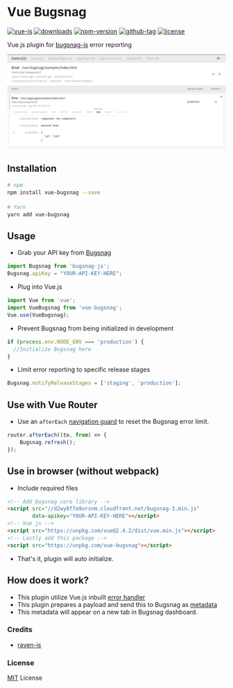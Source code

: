 # Vue Bugsnag

[![vue-js](https://img.shields.io/badge/vue.js-2.x-brightgreen.svg?maxAge=604800)](https://vuejs.org/)
[![downloads](https://img.shields.io/npm/dt/vue-bugsnag.svg)](https://www.npmjs.com/package/vue-bugsnag)
[![npm-version](https://img.shields.io/npm/v/vue-bugsnag.svg)](https://www.npmjs.com/package/vue-bugsnag)
[![github-tag](https://img.shields.io/github/tag/ankurk91/vue-bugsnag.svg?maxAge=1800)](https://github.com/ankurk91/vue-bugsnag/)
[![license](https://img.shields.io/github/license/ankurk91/vue-bugsnag.svg?maxAge=1800)]()

Vue.js plugin for [bugsnag-js](https://github.com/bugsnag/bugsnag-js) error reporting

![Bugsnag Dashboard](screenshot.png)

## Installation
```bash
# npm
npm install vue-bugsnag --save

# Yarn
yarn add vue-bugsnag
```

## Usage
* Grab your API key from [Bugsnag](https://www.bugsnag.com/)
```js
import Bugsnag from 'bugsnag-js';
Bugsnag.apiKey = "YOUR-API-KEY-HERE";
```
* Plug into Vue.js
```js
import Vue from 'vue';
import VueBugsnag from 'vue-bugsnag';
Vue.use(VueBugsnag);
```
* Prevent Bugsnag from being initialized in development
```js
if (process.env.NODE_ENV === 'production') {
  //Initialize Bugsnag here
}
```

* Limit error reporting to specific release stages

```js
Bugsnag.notifyReleaseStages = ['staging', 'production'];
```

## Use with Vue Router
* Use an `afterEach` [navigation guard](https://router.vuejs.org/en/advanced/navigation-guards.html) to reset the Bugsnag error limit.

```js
router.afterEach((to, from) => {
    Bugsnag.refresh();
});
```

## Use in browser (without webpack)
* Include required files
```html
<!-- Add bugsnag core library -->
<script src="//d2wy8f7a9ursnm.cloudfront.net/bugsnag-3.min.js"
        data-apikey="YOUR-API-KEY-HERE"></script>
<!-- Vue js -->
<script src="https://unpkg.com/vue@2.4.2/dist/vue.min.js"></script>
<!-- Lastly add this package -->
<script src="https://unpkg.com/vue-bugsnag"></script>
```
* That's it, plugin will auto initialize.

## How does it work?
* This plugin utilize Vue.js inbuilt [error handler](https://vuejs.org/v2/api/#errorHandler)
* This plugin prepares a payload and send this to Bugsnag as [metadata](https://docs.bugsnag.com/platforms/browsers/#custom-diagnostics)
* This metadata will appear on a new tab in Bugsnag dashboard.

### Credits
* [raven-js](https://github.com/getsentry/raven-js)

### License
[MIT](LICENSE.txt) License
